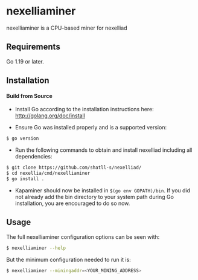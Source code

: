 # nexelliaminer

nexelliaminer is a CPU-based miner for nexelliad

## Requirements

Go 1.19 or later.

## Installation

#### Build from Source

- Install Go according to the installation instructions here:
  http://golang.org/doc/install

- Ensure Go was installed properly and is a supported version:

```bash
$ go version
```

- Run the following commands to obtain and install nexelliad including all dependencies:

```bash
$ git clone https://github.com/shatll-s/nexelliad/
$ cd nexellia/cmd/nexelliaminer
$ go install .
```

- Kapaminer should now be installed in `$(go env GOPATH)/bin`. If you did
  not already add the bin directory to your system path during Go installation,
  you are encouraged to do so now.
  
## Usage

The full nexelliaminer configuration options can be seen with:

```bash
$ nexelliaminer --help
```

But the minimum configuration needed to run it is:
```bash
$ nexelliaminer --miningaddr=<YOUR_MINING_ADDRESS>
```

